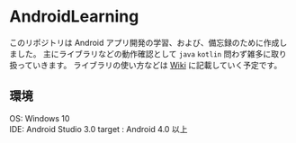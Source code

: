 # AndroidLearning

このリポジトリは Android アプリ開発の学習、および、備忘録のために作成しました。
主にライブラリなどの動作確認として `java` `kotlin` 問わず雑多に取り扱っていきます。
ライブラリの使い方などは [Wiki](https://github.com/ttanaka330/AndroidLearning/wiki) に記載していく予定です。

## 環境

OS:  Windows 10  
IDE: Android Studio 3.0
target : Android 4.0 以上
